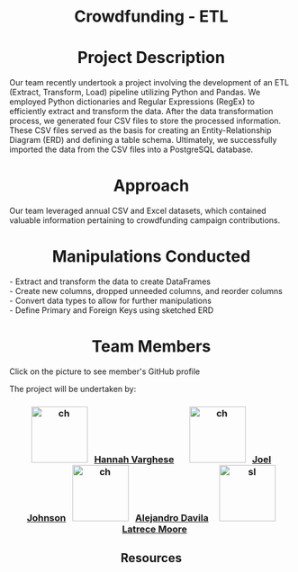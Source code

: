 <h1 align="center">Crowdfunding - ETL</h1>


<h1 align="center">Project Description</h1>

Our team recently undertook a project involving the development of an ETL (Extract, Transform, Load) pipeline utilizing Python and Pandas. We employed Python dictionaries and Regular Expressions (RegEx) to efficiently extract and transform the data. After the data transformation process, we generated four CSV files to store the processed information. These CSV files served as the basis for creating an Entity-Relationship Diagram (ERD) and defining a table schema. Ultimately, we successfully imported the data from the CSV files into a PostgreSQL database.



<h1 align="center">Approach</h1>

Our team leveraged annual CSV and Excel datasets, which contained valuable information pertaining to crowdfunding campaign contributions.


<h1 align="center">Manipulations Conducted</h1>
- Extract and transform the data to create DataFrames<br>
- Create new columns, dropped unneeded columns, and reorder columns<br>
- Convert data types to allow for further manipulations<br>
- Define Primary and Foreign Keys using sketched ERD<br>


<h1 align="center">Team Members</h1>
Click on the picture to see member's GitHub profile


The project will be undertaken by: 

<h3 align="center">
<img width="100" alt="ch" src="https://github.com/alejandro-davila/Project1_Team6_Austin_Analysis/assets/135288005/ccc94ae9-c715-48fc-b6b3-984f0cecefc5">&nbsp;&nbsp;&nbsp;<a href="https://github.com/hannahvarghese">Hannah Varghese</a>&nbsp;&nbsp; &nbsp; &nbsp;&nbsp;<img width="100" alt="ch" src="https://github.com/alejandro-davila/Project1_Team6_Austin_Analysis/assets/135288005/24fd4155-0b77-4263-a264-34869f0abaeb">&nbsp;&nbsp;&nbsp;<a href="https://github.com/jjoel22">Joel Johnson</a>&nbsp;&nbsp;&nbsp;<img width="100" alt="ch" src="https://github.com/alejandro-davila/Project1_Team6_Austin_Analysis/assets/135288005/d7dcc18d-eeb4-4410-9dc5-dbf0589f57f6">&nbsp;&nbsp;&nbsp;<a href="https://github.com/alejandro-davila">Alejandro Davila</a>&nbsp;&nbsp;&nbsp;&nbsp;&nbsp;<img width="100" alt="sl" src="https://github.com/alejandro-davila/Project1_Team6_Austin_Analysis/assets/135288005/996ddd27-d252-4622-a43c-f9aa14213598">&nbsp;&nbsp;&nbsp;<a href="https://github.com/lmoore5460">Latrece Moore</a></h3>




<h2 align="center">Resources</h2>

